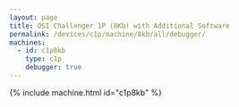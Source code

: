 ```yaml
---
layout: page
title: OSI Challenger 1P (8Kb) with Additional Software
permalink: /devices/c1p/machine/8kb/all/debugger/
machines:
  - id: c1p8kb
    type: c1p
    debugger: true
---
```


{% include machine.html id="c1p8kb" %}
